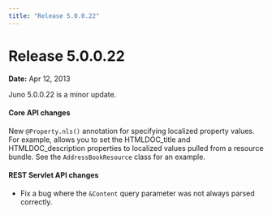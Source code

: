```yaml
---
title: "Release 5.0.0.22"
---
```


# Release 5.0.0.22

**Date:** Apr 12, 2013

Juno 5.0.0.22 is a minor update.
#### Core API changes

New `@Property.nls()` annotation for specifying localized property values.
For example, allows you to set the HTMLDOC_title and HTMLDOC_description properties to localized values pulled from a resource bundle.
See the `AddressBookResource` class for an example.
#### REST Servlet API changes

- Fix a bug where the `&Content` query parameter was not always parsed correctly.
